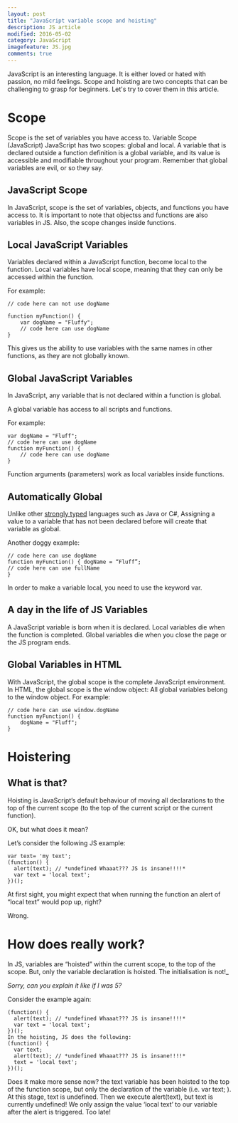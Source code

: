 ```yaml
---
layout: post
title: "JavaScript variable scope and hoisting"
description: JS article
modified: 2016-05-02
category: JavaScript
imagefeature: JS.jpg
comments: true
---
```


JavaScript is an interesting language.  It is either loved or hated with passion, no mild feelings. Scope and hoisting are two concepts that can be challenging to grasp for beginners.  Let's try to cover them in this article.

# Scope

Scope is the set of variables you have access to.
Variable Scope (JavaScript) JavaScript has two scopes: global and local. A variable that is declared outside a function definition is a global variable, and its value is accessible and modifiable throughout your program. Remember that global variables are evil, or so they say.

## JavaScript Scope

In JavaScript, scope is the set of variables, objects, and functions you have access to. It is important to note that objectss and functions are also variables in JS. Also, the scope changes inside functions.

## Local JavaScript Variables
Variables declared within a JavaScript function, become local to the function.
Local variables have local scope, meaning that they can only be accessed within the function.

For example:

```
// code here can not use dogName

function myFunction() {
    var dogName = "Fluffy";
    // code here can use dogName
}
```

This gives us the ability to use variables with the same names in other functions, as they are not globally known.

## Global JavaScript Variables

In JavaScript, any variable that is not declared within a function is global.

A global variable has access to all scripts and functions.

For example:

```
var dogName = "Fluff";
// code here can use dogName
function myFunction() {
    // code here can use dogName
}
```

Function arguments (parameters) work as local variables inside functions.

## Automatically Global

Unlike other [strongly typed](https://en.wikipedia.org/wiki/Strong_and_weak_typing) languages such as Java or C#, Assigning a value to a variable that has not been declared before will create that variable as global.

Another doggy example:

```
// code here can use dogName
function myFunction() { dogName = “Fluff”;
// code here can use fullName
}
```

In order to make a variable local, you need to use the keyword var.

## A day in the life of JS Variables

A JavaScript variable is born when it is declared. Local variables die when the function is completed. Global variables die when you close the page or the JS program ends.

## Global Variables in HTML

With JavaScript, the global scope is the complete JavaScript environment.
In HTML, the global scope is the window object: All global variables belong to the window object.
For example:

```
// code here can use window.dogName
function myFunction() {
    dogName = "Fluff";
}
```


# Hoistering

## What is that?

Hoisting is JavaScript’s default behaviour of moving all declarations to the top of the current scope (to the top of the current script or the current function).

OK, but what does it mean?

Let’s consider the following JS example:

```
var text= 'my text';
(function() {
  alert(text); // *undefined Whaaat??? JS is insane!!!!*
  var text = 'local text';
})();
```

At first sight, you might expect that when running the function an alert of “local text” would pop up, right?

Wrong.

# How does really work?

In JS, variables are “hoisted” within the current scope, to the top of the scope. But, only the variable declaration is hoisted. The initialisation is not!_

_Sorry, can you explain it like if I was 5?_

Consider the example again:

```
(function() {
  alert(text); // *undefined Whaaat??? JS is insane!!!!*
  var text = 'local text';
})();
In the hoisting, JS does the following:
(function() {
  var text;
  alert(text); // *undefined Whaaat??? JS is insane!!!!*
  text = 'local text';
})();

```

Does it make more sense now? the text variable has been hoisted to the top of the function scope, but only the declaration of the variable (i.e. var text; ). At this stage, text is undefined. Then we execute alert(text), but text is currently undefined! We only assign the value ‘local text’ to our variable after the alert is triggered. Too late!